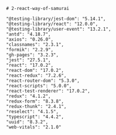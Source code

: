    # 2-react-way-of-samurai
    
    "@testing-library/jest-dom": "5.14.1",
    "@testing-library/react": "12.0.0",
    "@testing-library/user-event": "13.2.1",
    "antd": "4.18.7",
    "axios": "0.26.0",
    "classnames": "2.3.1",
    "formik": "2.2.9",
    "gh-pages": "3.2.3",
    "jest": "27.5.1",
    "react": "17.0.2",
    "react-dom": "17.0.2",
    "react-redux": "7.2.6",
    "react-router-dom": "5.3.0",
    "react-scripts": "5.0.0",
    "react-test-renderer": "17.0.2",
    "redux": "4.1.2",
    "redux-form": "8.3.8",
    "redux-thunk": "2.4.1",
    "reselect": "4.1.5",
    "typescript": "4.4.2",
    "uuid": "8.3.2",
    "web-vitals": "2.1.0"
